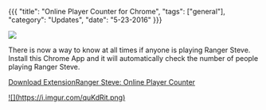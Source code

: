 {{{
  "title": "Online Player Counter for Chrome",
  "tags": ["general"],
  "category": "Updates",
  "date": "5-23-2016"
}}}

![](https://i.imgur.com/79w0GSc.png)

There is now a way to know at all times if anyone is playing Ranger Steve.  Install this Chrome App and it will automatically check the number of people playing Ranger Steve.

[Download ExtensionRanger Steve: Online Player Counter](https://chrome.google.com/webstore/detail/ranger-steve-online-playe/pkciploajmeojopnmfdaikpinabebogn)

<a href="https://chrome.google.com/webstore/detail/ranger-steve-online-playe/pkciploajmeojopnmfdaikpinabebogn">
    ![](https://i.imgur.com/quKdRit.png)
</a>
